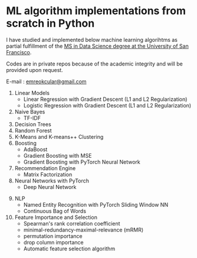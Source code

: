 # ML algorithm implementations from scratch in Python

I have studied and implemented below machine learning algorihtms as partial fulfillment of the [MS in Data Science degree at the University of San Francisco]((https://www.usfca.edu/arts-sciences/graduate-programs/data-science)). 

Codes are in private repos because of the academic integrity and will be provided upon request.

E-mail : <a href="mailto:emreokcular@gmail.com">emreokcular@gmail.com</a> 

1. Linear Models
    * Linear Regression with Gradient Descent (L1 and L2 Regularization)
    * Logistic Regression with Gradient Descent (L1 and L2 Regularization)
2. Naive Bayes
    * TF-IDF
3. Decision Trees
4. Random Forest
5. K-Means and K-means++ Clustering
6. Boosting
    * AdaBoost
    * Gradient Boosting with MSE
    * Gradient Boosting with PyTorch Neural Network
7. Recommendation Engine
    * Matrix Factorization
8. Neural Networks with PyTorch
    * Deep Neural Network
<!--* CNN -->
<!--* RNN -->
9. NLP
    * Named Entity Recognition with PyTorch Sliding Window NN
    * Continuous Bag of Words
10. Feature Importance and Selection
    * Spearman's rank correlation coefficient
    * minimal-redundancy-maximal-relevance (mRMR)
    * permutation importance
    * drop column importance
    * Automatic feature selection algorithm